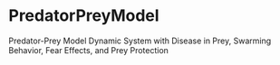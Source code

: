 # PredatorPreyModel
Predator-Prey Model Dynamic System with Disease in Prey, Swarming Behavior, Fear Effects, and Prey Protection
